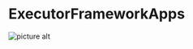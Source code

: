 # ExecutorFrameworkApps

![picture alt](https://www.logicbig.com/tutorials/core-java-tutorial/java-multi-threading/executor-framework/images/executor-framework-interfaces.png)

